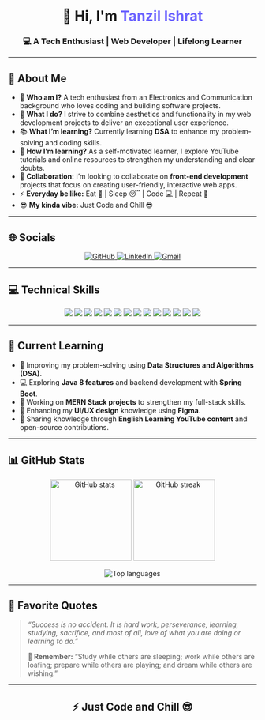 <!-- 🌸 T A N Z I L  I S H R A T - G I T H U B  P R O F I L E 🌸 -->

<h1 align="center">👋 Hi, I'm <span style="color:#6C63FF;">Tanzil Ishrat</span></h1>
<h3 align="center">💻 A Tech Enthusiast | Web Developer | Lifelong Learner</h3>

---

## 🩵 About Me
<ul>
  <li>💞️ <strong>Who am I?</strong> A tech enthusiast from an Electronics and Communication background who loves coding and building software projects.</li>
  <li>👀 <strong>What I do?</strong> I strive to combine aesthetics and functionality in my web development projects to deliver an exceptional user experience.</li>
  <li>📚 <strong>What I’m learning?</strong> Currently learning <strong>DSA</strong> to enhance my problem-solving and coding skills.</li>
  <li>🌱 <strong>How I’m learning?</strong> As a self-motivated learner, I explore YouTube tutorials and online resources to strengthen my understanding and clear doubts.</li>
  <li>💞️ <strong>Collaboration:</strong> I’m looking to collaborate on <strong>front-end development</strong> projects that focus on creating user-friendly, interactive web apps.</li>
  <li>⚡ <strong>Everyday be like:</strong> Eat 🍕 | Sleep 😴 | Code 💻 | Repeat 🔁</li>
  <li>😎 <strong>My kinda vibe:</strong> Just Code and Chill 😎</li>
</ul>

---

## 🌐 Socials
<p align="center">
  <a href="https://github.com/TanzilIshrat15" target="_blank">
    <img src="https://img.shields.io/badge/GitHub-181717?style=for-the-badge&logo=github&logoColor=white" alt="GitHub"/>
  </a>
  <a href="https://linkedin.com/in/tanzilishrat" target="_blank">
    <img src="https://img.shields.io/badge/LinkedIn-0A66C2?style=for-the-badge&logo=linkedin&logoColor=white" alt="LinkedIn"/>
  </a>
  <a href="mailto:tanziishu2004@gmail.com" target="_blank">
    <img src="https://img.shields.io/badge/Gmail-EA4335?style=for-the-badge&logo=gmail&logoColor=white" alt="Gmail"/>
  </a>
</p>

---

## 💻 Technical Skills
<p align="center">
  <img src="https://img.shields.io/badge/HTML5-E34F26?style=for-the-badge&logo=html5&logoColor=white"/>
  <img src="https://img.shields.io/badge/CSS3-1572B6?style=for-the-badge&logo=css3&logoColor=white"/>
  <img src="https://img.shields.io/badge/JavaScript-F7DF1E?style=for-the-badge&logo=javascript&logoColor=black"/>
  <img src="https://img.shields.io/badge/React-61DAFB?style=for-the-badge&logo=react&logoColor=black"/>
  <img src="https://img.shields.io/badge/Node.js-339933?style=for-the-badge&logo=nodedotjs&logoColor=white"/>
  <img src="https://img.shields.io/badge/Express.js-000000?style=for-the-badge&logo=express&logoColor=white"/>
  <img src="https://img.shields.io/badge/MongoDB-4EA94B?style=for-the-badge&logo=mongodb&logoColor=white"/>
  <img src="https://img.shields.io/badge/MySQL-00758F?style=for-the-badge&logo=mysql&logoColor=white"/>
  <img src="https://img.shields.io/badge/Java-orange?style=for-the-badge&logo=java&logoColor=white"/>
  <img src="https://img.shields.io/badge/TailwindCSS-38B2AC?style=for-the-badge&logo=tailwindcss&logoColor=white"/>
  <img src="https://img.shields.io/badge/Bootstrap-7952B3?style=for-the-badge&logo=bootstrap&logoColor=white"/>
  <img src="https://img.shields.io/badge/Figma-F24E1E?style=for-the-badge&logo=figma&logoColor=white"/>
  <img src="https://img.shields.io/badge/Git-F05032?style=for-the-badge&logo=git&logoColor=white"/>
  <img src="https://img.shields.io/badge/VS%20Code-007ACC?style=for-the-badge&logo=visualstudiocode&logoColor=white"/>
</p>

---

## 📘 Current Learning
<ul>
  <li>🌱 Improving my problem-solving using <strong>Data Structures and Algorithms (DSA)</strong>.</li>
  <li>💻 Exploring <strong>Java 8 features</strong> and backend development with <strong>Spring Boot</strong>.</li>
  <li>🚀 Working on <strong>MERN Stack projects</strong> to strengthen my full-stack skills.</li>
  <li>🎨 Enhancing my <strong>UI/UX design</strong> knowledge using <strong>Figma</strong>.</li>
  <li>💬 Sharing knowledge through <strong>English Learning YouTube content</strong> and open-source contributions.</li>
</ul>

---

## 📊 GitHub Stats
<p align="center">
  <img src="https://github-readme-stats.vercel.app/api?username=TanzilIshrat15&show_icons=true&theme=tokyonight" alt="GitHub stats" height="165"/>
  <img src="https://github-readme-streak-stats.herokuapp.com/?user=TanzilIshrat15&theme=tokyonight" alt="GitHub streak" height="165"/>
</p>

<p align="center">
  <img src="https://github-readme-stats.vercel.app/api/top-langs/?username=TanzilIshrat15&layout=compact&theme=tokyonight" alt="Top languages"/>
</p>

---

## 💬 Favorite Quotes
<blockquote>
  <p><em>“Success is no accident. It is hard work, perseverance, learning, studying, sacrifice, and most of all, love of what you are doing or learning to do.”</em></p>
  <p><strong>💞️ Remember:</strong> “Study while others are sleeping; work while others are loafing; prepare while others are playing; and dream while others are wishing.”</p>
</blockquote>

---

<h2 align="center">⚡ Just Code and Chill 😎</h2>

